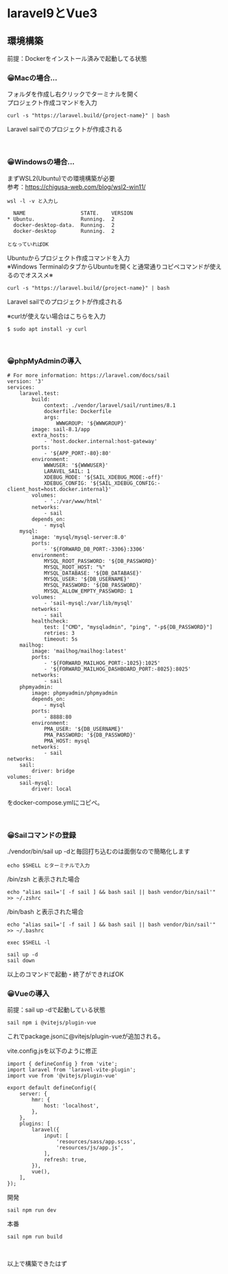# laravel9とVue3

## 環境構築

前提：Dockerをインストール済みで起動してる状態

### 😀Macの場合…
フォルダを作成し右クリックでターミナルを開く<br>
プロジェクト作成コマンドを入力
~~~ 
curl -s "https://laravel.build/{project-name}" | bash
~~~
Laravel sailでのプロジェクトが作成される


<br>


### 😀Windowsの場合…<br>
まずWSL2(Ubuntu)での環境構築が必要<br>
参考：https://chigusa-web.com/blog/wsl2-win11/<br>
~~~ 
wsl -l -v と入力し

  NAME                  STATE.    VERSION
* Ubuntu.               Running.  2
  docker-desktop-data.  Running.  2
  docker-desktop        Running.  2

となっていればOK
~~~

Ubuntuからプロジェクト作成コマンドを入力<br>
※Windows TerminalのタブからUbuntuを開くと通常通りコピペコマンドが使えるのでオススメ※
~~~ 
curl -s "https://laravel.build/{project-name}" | bash
~~~
Laravel sailでのプロジェクトが作成される

※curlが使えない場合はこちらを入力
~~~
$ sudo apt install -y curl
~~~


<br>


### 😀phpMyAdminの導入
~~~
# For more information: https://laravel.com/docs/sail
version: '3'
services:
    laravel.test:
        build:
            context: ./vendor/laravel/sail/runtimes/8.1
            dockerfile: Dockerfile
            args:
                WWWGROUP: '${WWWGROUP}'
        image: sail-8.1/app
        extra_hosts:
            - 'host.docker.internal:host-gateway'
        ports:
            - '${APP_PORT:-80}:80'
        environment:
            WWWUSER: '${WWWUSER}'
            LARAVEL_SAIL: 1
            XDEBUG_MODE: '${SAIL_XDEBUG_MODE:-off}'
            XDEBUG_CONFIG: '${SAIL_XDEBUG_CONFIG:-client_host=host.docker.internal}'
        volumes:
            - '.:/var/www/html'
        networks:
            - sail
        depends_on:
            - mysql
    mysql:
        image: 'mysql/mysql-server:8.0'
        ports:
            - '${FORWARD_DB_PORT:-3306}:3306'
        environment:
            MYSQL_ROOT_PASSWORD: '${DB_PASSWORD}'
            MYSQL_ROOT_HOST: "%"
            MYSQL_DATABASE: '${DB_DATABASE}'
            MYSQL_USER: '${DB_USERNAME}'
            MYSQL_PASSWORD: '${DB_PASSWORD}'
            MYSQL_ALLOW_EMPTY_PASSWORD: 1
        volumes:
            - 'sail-mysql:/var/lib/mysql'
        networks:
            - sail
        healthcheck:
            test: ["CMD", "mysqladmin", "ping", "-p${DB_PASSWORD}"]
            retries: 3
            timeout: 5s
    mailhog:
        image: 'mailhog/mailhog:latest'
        ports:
            - '${FORWARD_MAILHOG_PORT:-1025}:1025'
            - '${FORWARD_MAILHOG_DASHBOARD_PORT:-8025}:8025'
        networks:
            - sail
    phpmyadmin:
        image: phpmyadmin/phpmyadmin
        depends_on:
            - mysql
        ports:
            - 8888:80
        environment:
            PMA_USER: '${DB_USERNAME}'
            PMA_PASSWORD: '${DB_PASSWORD}'
            PMA_HOST: mysql
        networks:
            - sail
networks:
    sail:
        driver: bridge
volumes:
    sail-mysql:
        driver: local

~~~
をdocker-compose.ymlにコピペ。


<br>


### 😀Sailコマンドの登録
./vendor/bin/sail up -dと毎回打ち込むのは面倒なので簡略化します
~~~
echo $SHELL とターミナルで入力
~~~

/bin/zsh と表示された場合
~~~
echo "alias sail='[ -f sail ] && bash sail || bash vendor/bin/sail'" >> ~/.zshrc
~~~

/bin/bash と表示された場合
~~~
echo "alias sail='[ -f sail ] && bash sail || bash vendor/bin/sail'" >> ~/.bashrc
~~~

~~~
exec $SHELL -l
~~~

~~~
sail up -d
sail down
~~~
以上のコマンドで起動・終了ができればOK


### 😀Vueの導入

前提：sail up -dで起動している状態

~~~
sail npm i @vitejs/plugin-vue
~~~
これでpackage.jsonに@vitejs/plugin-vueが追加される。

vite.config.jsを以下のように修正
~~~
import { defineConfig } from 'vite';
import laravel from 'laravel-vite-plugin';
import vue from '@vitejs/plugin-vue'

export default defineConfig({
    server: {
        hmr: {
            host: 'localhost',
        },
    },
    plugins: [
        laravel({
            input: [
                'resources/sass/app.scss',
                'resources/js/app.js',
            ],
            refresh: true,
        }),
        vue(),
    ],
});
~~~

開発
~~~
sail npm run dev
~~~
本番
~~~
sail npm run build
~~~

<br>


以上で構築できたはず
